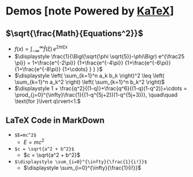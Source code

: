 # Demos [note Powered by [KaTeX](https://github.com/Khan/KaTeX)]

## $\sqrt{\frac{Math}{Equations^2}}$

- $f(x) = \int_{-\infty}^\infty \hat f(\xi)\,e^{2 \pi i \xi x}$
- $\displaystyle \frac{1}{\Bigl(\sqrt{\phi \sqrt{5}}-\phi\Bigr) e^{\frac25 \pi}} = 1+\frac{e^{-2\pi}} {1+\frac{e^{-4\pi}} {1+\frac{e^{-6\pi}} {1+\frac{e^{-8\pi}} {1+\cdots} } } }$
- $\displaystyle \left( \sum_{k=1}^n a_k b_k \right)^2 \leq \left( \sum_{k=1}^n a_k^2 \right) \left( \sum_{k=1}^n b_k^2 \right)$
- $\displaystyle 1 +  \frac{q^2}{(1-q)}+\frac{q^6}{(1-q)(1-q^2)}+\cdots = \prod_{j=0}^{\infty}\frac{1}{(1-q^{5j+2})(1-q^{5j+3})}, \quad\quad \text{for }\lvert q\rvert<1.$

## LaTeX Code in MarkDown

- `$E=mc^2$`
	- $E=mc^2$
- `$c = \sqrt{a^2 + b^2}$`
	- $c = \sqrt{a^2 + b^2}$
- `$\displaystyle \sum_{i=0}^{\infty}{\frac{1}{i!}}$`
	- $\displaystyle \sum_{i=0}^{\infty}{\frac{1}{i!}}$